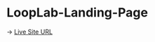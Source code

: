 # LoopLab-Landing-Page

-> [Live Site URL](https://mustakabsarkhan.github.io/LoopLab-Landing-Page/)
